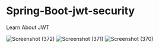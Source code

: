 # Spring-Boot-jwt-security
Learn About JWT

![Screenshot (372)](https://github.com/Muserjb/Spring-Boot-jwt-security/assets/106866811/db285614-2667-48e7-a8e0-fd66d7dbd8fd)
![Screenshot (371)](https://github.com/Muserjb/Spring-Boot-jwt-security/assets/106866811/af0ad6c9-fab9-4f61-b067-401979851f7f)
![Screenshot (370)](https://github.com/Muserjb/Spring-Boot-jwt-security/assets/106866811/8ca480d9-daf3-4f76-b9d6-68ba70aa980a)
